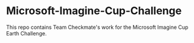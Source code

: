 # Microsoft-Imagine-Cup-Challenge

This repo contains Team Checkmate's work for the Microsoft Imagine Cup Earth Challenge.
